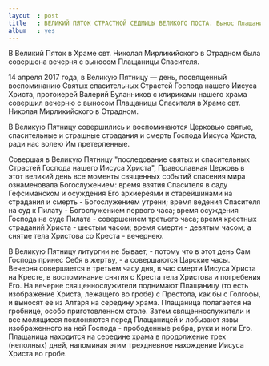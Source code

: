 ```yaml
---
layout  : post
title   : ВЕЛИКИЙ ПЯТОК СТРАСТНОЙ СЕДМИЦЫ ВЕЛИКОГО ПОСТА. Вынос Плащаницы
album   : yes
---
```


В Великий Пяток в Храме свт. Николая Мирликийского в Отрадном была совершена вечерня с выносом Плащаницы Спасителя.

14 апреля 2017 года, в Великую Пятницу — день, посвященный воспоминанию Святых спасительных Страстей Господа нашего Иисуса Христа, протоиерей Валерий Буланников с клириками нашего храма совершил вечерню с выносом Плащаницы Спасителя в Храме свт. Николая Мирликийского в Отрадном. 

В Великую Пятницу совершились и воспоминаются Церковью святые, спасительные и страшные страдания и смерть Господа Иисуса Христа, ради нас волею Им претерпенные. 
 
Совершая в Великую Пятницу "последование святых и спасительных Страстей Господа нашего Иисуса Христа", Православная Церковь в этот великий день все моменты священных событий спасения мира ознаменовала Богослужением: время взятия Спасителя в саду Гефсиманском и осуждения Его архиереями и старейшинами на страдания и смерть - Богослужением утрени; время ведения Спасителя на суд к Пилату - Богослужением первого часа; время осуждения Господа на суде Пилата - совершением третьего часа; время крестных страданий Христа - шестым часом; время смерти - девятым часом; а снятие тела Христова со Креста - вечернею. 

В Великую Пятницу литургии не бывает, - потому что в этот день Сам Господь принес Себя в жертву, - а совершаются Царские часы. Вечерня совершается в третьем часу дня, в час смерти Иисуса Христа на Кресте, в воспоминание снятия с Креста тела Христова и погребения Его. На вечерне священнослужители поднимают Плащаницу (то есть изображение Христа, лежащего во гробе) с Престола, как бы с Голгофы, и выносят ее из Алтаря на середину храма. Плащаница полагается на гробнице, особо приготовленном столе. Затем священнослужители и все молящиеся поклоняются перед Плащаницей и лобызают язвы изображенного на ней Господа - прободенные ребра, руки и ноги Его. Плащаница находится на середине храма в продолжение трех (неполных) дней, напоминая этим трехдневное нахождение Иисуса Христа во гробе. 
